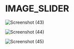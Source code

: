 # IMAGE_SLIDER

![Screenshot (43)](https://github.com/MOHAMMADSHEHBAZ/IMAGE_SLIDER/assets/121683891/1b516116-66b6-478c-8477-157cf3c56cda)

![Screenshot (44)](https://github.com/MOHAMMADSHEHBAZ/IMAGE_SLIDER/assets/121683891/5f1161a8-2024-43ea-8079-43d193f5b848)

![Screenshot (45)](https://github.com/MOHAMMADSHEHBAZ/IMAGE_SLIDER/assets/121683891/f867027e-f695-4dd5-b468-a9699a1345af)
